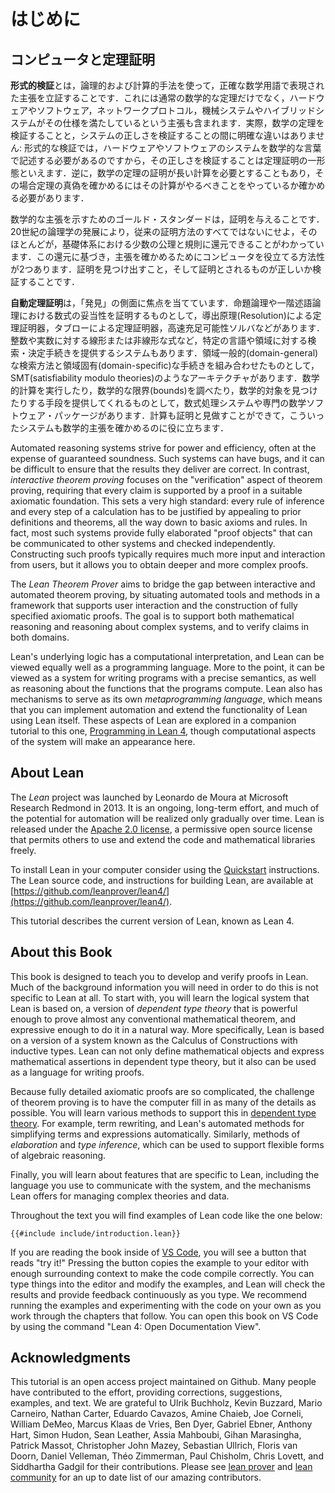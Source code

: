 <!-- Introduction -->
はじめに
============

<!-- Computers and Theorem Proving -->
コンピュータと定理証明
-----------------------------

<!-- *Formal verification* involves the use of logical and computational methods to establish claims that are expressed in
precise mathematical terms. These can include ordinary mathematical theorems, as well as claims that pieces of hardware
or software, network protocols, and mechanical and hybrid systems meet their specifications. In practice, there is not a
sharp distinction between verifying a piece of mathematics and verifying the correctness of a system: formal
verification requires describing hardware and software systems in mathematical terms, at which point establishing claims
as to their correctness becomes a form of theorem proving. Conversely, the proof of a mathematical theorem may require a
lengthy computation, in which case verifying the truth of the theorem requires verifying that the computation does what
it is supposed to do. -->

**形式的検証**とは，論理的および計算的手法を使って，正確な数学用語で表現された主張を立証することです．これには通常の数学的な定理だけでなく，ハードウェアやソフトウェア，ネットワークプロトコル，機械システムやハイブリッドシステムがその仕様を満たしているという主張も含まれます．実際，数学の定理を検証することと，システムの正しさを検証することの間に明確な違いはありません: 形式的な検証では，ハードウェアやソフトウェアのシステムを数学的な言葉で記述する必要があるのですから，その正しさを検証することは定理証明の一形態といえます．逆に，数学の定理の証明が長い計算を必要とすることもあり，その場合定理の真偽を確かめるにはその計算がやるべきことをやっているか確かめる必要があります．

<!-- The gold standard for supporting a mathematical claim is to provide a proof, and twentieth-century developments in logic
show most if not all conventional proof methods can be reduced to a small set of axioms and rules in any of a number of
foundational systems. With this reduction, there are two ways that a computer can help establish a claim: it can help
find a proof in the first place, and it can help verify that a purported proof is correct. -->

数学的な主張を示すためのゴールド・スタンダードは，証明を与えることです．20世紀の論理学の発展により，従来の証明方法のすべてではないにせよ，そのほとんどが，基礎体系における少数の公理と規則に還元できることがわかっています．この還元に基づき，主張を確かめるためにコンピュータを役立てる方法性が2つあります．証明を見つけ出すこと，そして証明とされるものが正しいか検証することです．

<!-- *Automated theorem proving* focuses on the "finding" aspect. Resolution theorem provers, tableau theorem provers, fast
satisfiability solvers, and so on provide means of establishing the validity of formulas in propositional and
first-order logic. Other systems provide search procedures and decision procedures for specific languages and domains,
such as linear or nonlinear expressions over the integers or the real numbers. Architectures like SMT ("satisfiability
modulo theories") combine domain-general search methods with domain-specific procedures. Computer algebra systems and
specialized mathematical software packages provide means of carrying out mathematical computations, establishing
mathematical bounds, or finding mathematical objects. A calculation can be viewed as a proof as well, and these systems,
too, help establish mathematical claims. -->

**自動定理証明**は，「発見」の側面に焦点を当てています．命題論理や一階述語論理における数式の妥当性を証明するものとして，導出原理(Resolution)による定理証明器，タブローによる定理証明器，高速充足可能性ソルバなどがあります．整数や実数に対する線形または非線形な式など，特定の言語や領域に対する検索・決定手続きを提供するシステムもあります．領域一般的(domain-general)な検索方法と領域固有(domain-specific)な手続きを組み合わせたものとして，SMT(satisfiability modulo theories)のようなアーキテクチャがあります．数学的計算を実行したり，数学的な限界(bounds)を調べたり，数学的対象を見つけたりする手段を提供してくれるものとして，数式処理システムや専門の数学ソフトウェア・パッケージがあります．計算も証明と見做すことができて，こういったシステムも数学的主張を確かめるのに役に立ちます．

Automated reasoning systems strive for power and efficiency, often at the expense of guaranteed soundness. Such systems
can have bugs, and it can be difficult to ensure that the results they deliver are correct. In contrast, *interactive
theorem proving* focuses on the "verification" aspect of theorem proving, requiring that every claim is supported by a
proof in a suitable axiomatic foundation. This sets a very high standard: every rule of inference and every step of a
calculation has to be justified by appealing to prior definitions and theorems, all the way down to basic axioms and
rules. In fact, most such systems provide fully elaborated "proof objects" that can be communicated to other systems and
checked independently. Constructing such proofs typically requires much more input and interaction from users, but it
allows you to obtain deeper and more complex proofs.

The *Lean Theorem Prover* aims to bridge the gap between interactive and automated theorem proving, by situating
automated tools and methods in a framework that supports user interaction and the construction of fully specified
axiomatic proofs. The goal is to support both mathematical reasoning and reasoning about complex systems, and to verify
claims in both domains.

Lean's underlying logic has a computational interpretation, and Lean can be viewed equally well as a programming
language. More to the point, it can be viewed as a system for writing programs with a precise semantics, as well as
reasoning about the functions that the programs compute. Lean also has mechanisms to serve as its own *metaprogramming
language*, which means that you can implement automation and extend the functionality of Lean using Lean itself. These
aspects of Lean are explored in a companion tutorial to this one, [Programming in Lean 4](TBD), though computational
aspects of the system will make an appearance here.

About Lean
----------

The *Lean* project was launched by Leonardo de Moura at Microsoft Research Redmond in 2013. It is an ongoing, long-term
effort, and much of the potential for automation will be realized only gradually over time. Lean is released under the
[Apache 2.0 license](LICENSE), a permissive open source license that permits others to use and extend the code and
mathematical libraries freely.

To install Lean in your computer consider using the [Quickstart](https://github.com/leanprover/lean4/blob/master/doc/quickstart.md) instructions. The Lean source code, and instructions for building Lean, are available at
[https://github.com/leanprover/lean4/](https://github.com/leanprover/lean4/).

This tutorial describes the current version of Lean, known as Lean 4.

About this Book
---------------

This book is designed to teach you to develop and verify proofs in Lean. Much of the background information you will
need in order to do this is not specific to Lean at all. To start with, you will learn the logical system that Lean is
based on, a version of *dependent type theory* that is powerful enough to prove almost any conventional mathematical
theorem, and expressive enough to do it in a natural way. More specifically, Lean is based on a version of a system
known as the Calculus of Constructions with inductive types. Lean can not only define mathematical objects and express
mathematical assertions in dependent type theory, but it also can be used as a language for writing proofs.

Because fully detailed axiomatic proofs are so complicated, the challenge of theorem proving is to have the computer
fill in as many of the details as possible. You will learn various methods to support this in [dependent type
theory](dependent_type_theory.md). For example, term rewriting, and Lean's automated methods for simplifying terms and
expressions automatically. Similarly, methods of *elaboration* and *type inference*, which can be used to support
flexible forms of algebraic reasoning.

Finally, you will learn about features that are specific to Lean, including the language you use to communicate
with the system, and the mechanisms Lean offers for managing complex theories and data.

Throughout the text you will find examples of Lean code like the one below:

<!--
```lean
theorem and_commutative (p q : Prop) : p ∧ q → q ∧ p :=
  fun hpq : p ∧ q =>
  have hp : p := And.left hpq
  have hq : q := And.right hpq
  show q ∧ p from And.intro hq hp
```
-->

```lean
{{#include include/introduction.lean}}
```

If you are reading the book inside of [VS Code](https://code.visualstudio.com/), you will see a button that reads "try it!" Pressing the button copies the example to your editor with enough surrounding context to make the code compile correctly. You can type
things into the editor and modify the examples, and Lean will check the results and provide feedback continuously as you
type. We recommend running the examples and experimenting with the code on your own as you work through the chapters
that follow. You can open this book on VS Code by using the command "Lean 4: Open Documentation View".

Acknowledgments
---------------

This tutorial is an open access project maintained on Github. Many people have contributed to the effort, providing
corrections, suggestions, examples, and text. We are grateful to Ulrik Buchholz, Kevin Buzzard, Mario Carneiro, Nathan
Carter, Eduardo Cavazos, Amine Chaieb, Joe Corneli, William DeMeo, Marcus Klaas de Vries, Ben Dyer, Gabriel Ebner,
Anthony Hart, Simon Hudon, Sean Leather, Assia Mahboubi, Gihan Marasingha, Patrick Massot, Christopher John Mazey,
Sebastian Ullrich, Floris van Doorn, Daniel Velleman, Théo Zimmerman, Paul Chisholm, Chris Lovett, and Siddhartha Gadgil for their contributions.  Please see [lean prover](https://github.com/leanprover/) and [lean community](https://github.com/leanprover-community/) for an up to date list
of our amazing contributors.

